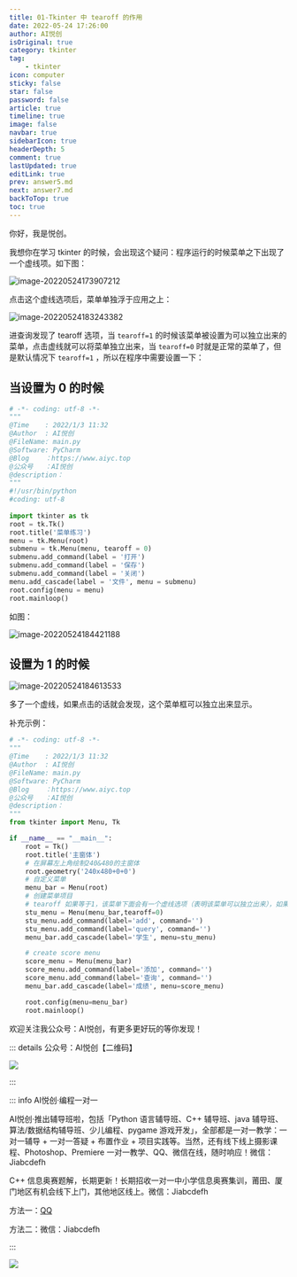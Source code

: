 ```yaml
---
title: 01-Tkinter 中 tearoff 的作用
date: 2022-05-24 17:26:00
author: AI悦创
isOriginal: true
category: tkinter
tag:
    - tkinter
icon: computer
sticky: false
star: false
password: false
article: true
timeline: true
image: false
navbar: true
sidebarIcon: true
headerDepth: 5
comment: true
lastUpdated: true
editLink: true
prev: answer5.md
next: answer7.md
backToTop: true
toc: true
---
```


你好，我是悦创。

我想你在学习 tkinter 的时候，会出现这个疑问：程序运行的时候菜单之下出现了一个虚线项。如下图：

![image-20220524173907212](./tearoff.assets/image-20220524173907212.png)

点击这个虚线选项后，菜单单独浮于应用之上：

![image-20220524183243382](./tearoff.assets/image-20220524183243382.png)

进查询发现了 tearoff 选项，当 `tearoff=1` 的时候该菜单被设置为可以独立出来的菜单，点击虚线就可以将菜单独立出来，当 `tearoff=0` 时就是正常的菜单了，但是默认情况下 `tearoff=1` ，所以在程序中需要设置一下：

## 当设置为 0 的时候

```python
# -*- coding: utf-8 -*-
"""
@Time    : 2022/1/3 11:32
@Author  : AI悦创
@FileName: main.py
@Software: PyCharm
@Blog    ：https://www.aiyc.top
@公众号   ：AI悦创
@description：
"""
#!/usr/bin/python
#coding: utf-8
 
import tkinter as tk
root = tk.Tk()
root.title('菜单练习')
menu = tk.Menu(root)
submenu = tk.Menu(menu, tearoff = 0)
submenu.add_command(label = '打开')
submenu.add_command(label = '保存')
submenu.add_command(label = '关闭')
menu.add_cascade(label = '文件', menu = submenu)
root.config(menu = menu)
root.mainloop()
```

如图：

![image-20220524184421188](./tearoff.assets/image-20220524184421188.png)

## 设置为 1 的时候

![image-20220524184613533](./tearoff.assets/image-20220524184613533.png)

多了一个虚线，如果点击的话就会发现，这个菜单框可以独立出来显示。



补充示例：

```python
# -*- coding: utf-8 -*-
"""
@Time    : 2022/1/3 11:32
@Author  : AI悦创
@FileName: main.py
@Software: PyCharm
@Blog    ：https://www.aiyc.top
@公众号   ：AI悦创
@description：
"""
from tkinter import Menu, Tk

if __name__ == "__main__":
    root = Tk()
    root.title('主窗体')
    # 在屏幕左上角绘制240&480的主窗体
    root.geometry('240x480+0+0')
    # 自定义菜单
    menu_bar = Menu(root)
    # 创建菜单项目
    # tearoff 如果等于1，该菜单下面会有一个虚线选项（表明该菜单可以独立出来），如果设置成1则没有
    stu_menu = Menu(menu_bar,tearoff=0)
    stu_menu.add_command(label='add', command='')
    stu_menu.add_command(label='query', command='')
    menu_bar.add_cascade(label='学生', menu=stu_menu)

    # create score menu
    score_menu = Menu(menu_bar)
    score_menu.add_command(label='添加', command='')
    score_menu.add_command(label='查询', command='')
    menu_bar.add_cascade(label='成绩', menu=score_menu)

    root.config(menu=menu_bar)
    root.mainloop()
```

欢迎关注我公众号：AI悦创，有更多更好玩的等你发现！

::: details 公众号：AI悦创【二维码】

![](/gzh.jpg)

:::

::: info AI悦创·编程一对一

AI悦创·推出辅导班啦，包括「Python 语言辅导班、C++ 辅导班、java 辅导班、算法/数据结构辅导班、少儿编程、pygame 游戏开发」，全部都是一对一教学：一对一辅导 + 一对一答疑 + 布置作业 + 项目实践等。当然，还有线下线上摄影课程、Photoshop、Premiere 一对一教学、QQ、微信在线，随时响应！微信：Jiabcdefh

C++ 信息奥赛题解，长期更新！长期招收一对一中小学信息奥赛集训，莆田、厦门地区有机会线下上门，其他地区线上。微信：Jiabcdefh

方法一：[QQ](http://wpa.qq.com/msgrd?v=3&uin=1432803776&site=qq&menu=yes)

方法二：微信：Jiabcdefh

:::

![](/zsxq.jpg)














